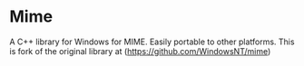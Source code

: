 # Mime
A C++ library for Windows for MIME. Easily portable to other platforms. This is fork of the original library at  (https://github.com/WindowsNT/mime)
